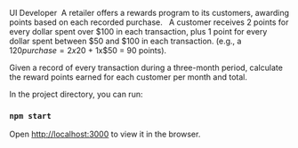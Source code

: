 UI Developer 
A retailer offers a rewards program to its customers, awarding points based on each recorded purchase.
 
A customer receives 2 points for every dollar spent over $100 in each transaction, plus 1 point for every
dollar spent between $50 and $100 in each transaction.
(e.g., a $120 purchase = 2x$20 + 1x$50 = 90 points).
 

Given a record of every transaction during a three-month period, calculate the reward points earned for
each customer per month and total.

In the project directory, you can run:

### `npm start`

Open [http://localhost:3000](http://localhost:3000) to view it in the browser.



